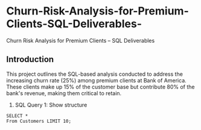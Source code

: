 # Churn-Risk-Analysis-for-Premium-Clients-SQL-Deliverables-
Churn Risk Analysis for Premium Clients – SQL Deliverables 
## Introduction 
This project outlines the SQL-based analysis conducted to address the increasing churn rate 
(25%) among premium clients at Bank of America. These clients make up 15% of the customer 
base but contribute 80% of the bank's revenue, making them critical to retain.

1. SQL Query 1: Show structure 
```
SELECT * 
From Customers LIMIT 10;
```
